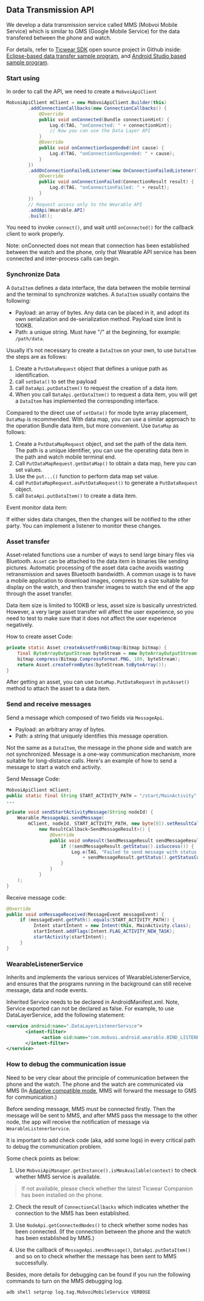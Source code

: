 ## Data Transmission API

We develop a data transmission service called MMS (Mobvoi Mobile Service) which is similar to GMS (Google Mobile Service) for the data transfered between the phone and watch.

For details, refer to [Ticwear SDK][ticwear-sdk] open source project in Github inside: [Eclipse-based data transfer sample program][mms-demo-eclipse], and [Android Studio based sample program][mms-demo-as].

### Start using

In order to call the API, we need to create a `MobvoiApiClient`

``` Java
MobvoiApiClient mClient = new MobvoiApiClient.Builder(this)
        .addConnectionCallbacks(new ConnectionCallbacks() {
            @Override
            public void onConnected(Bundle connectionHint) {
                Log.d(TAG, "onConnected: " + connectionHint);
                // Now you can use the Data Layer API
            }
            @Override
            public void onConnectionSuspended(int cause) {
                Log.d(TAG, "onConnectionSuspended: " + cause);
            }
        })
        .addOnConnectionFailedListener(new OnConnectionFailedListener() {
            @Override
            public void onConnectionFailed(ConnectionResult result) {
                Log.d(TAG, "onConnectionFailed: " + result);
            }
        })
        // Request access only to the Wearable API
        .addApi(Wearable.API)
        .build();
```

You need to invoke `connect()`, and wait until `onConnected()` for the callback client to work properly.

Note: onConnected does not mean that connection has been established between the watch and the phone, only that Wearable API service has been connected and inter-process calls can begin.

### Synchronize Data

A `DataItem` defines a data interface, the data between the mobile terminal and the terminal to synchronize watches. A `DataItem` usually contains the following:

* Payload: an array of bytes. Any data can be placed in it, and adopt its own serialization and de-serialization method. Payload size limit is 100KB.
* Path: a unique string. Must have "/" at the beginning, for example: `/path/data`.

Usually it’s not necessary to create a `DataItem` on your own, to use `DataItem` the steps are as follows:

1. Create a `PutDataRequest` object that defines a unique path as identification.
2. call `setData()` to set the payload
3. call `DataApi.putDataItem()` to request the creation of a data item.
4. When you call `DataApi.getDataItem()` to request a data item, you will get a `DataItem` has implemented the corresponding interface.

Compared to the direct use of `setData()` for mode byte array placement, `DataMap` is recommended. With data map, you can use a similar approach to the operation Bundle data item, but more convenient. Use `DataMap` as follows:

1. Create a `PutDataMapRequest` object, and set the path of the data item. The path is a unique identifier, you can use the operating data item in the path and watch mobile terminal end.
2. Call `PutDataMapRequest.getDataMap()` to obtain a data map, here you can set values.
3. Use the `put...()` function to perform data map set value.
4. call `PutDataMapRequest.asPutDataRequest()` to generate a `PutDataRequest` object.
5. call `DataApi.putDataItem()` to create a data item.

Event monitor data item:

If either sides data changes, then the changes will be notified to the other party. You can implement a listener to monitor these changes.

### Asset transfer
Asset-related functions use a number of ways to send large binary files via Bluetooth. `Asset` can be attached to the data item in binaries like sending pictures. Automatic processing of the asset data cache avoids wasting retransmission and saves Bluetooth bandwidth. A common usage is to have a mobile application to download images, compress to a size suitable for display on the watch, and then transfer images to watch the end of the app through the asset transfer.

Data item size is limited to 100KB or less, asset size is basically unrestricted. However, a very large asset transfer will affect the user experience, so you need to test to make sure that it does not affect the user experience negatively.

How to create asset Code:
``` Java
private static Asset createAssetFromBitmap(Bitmap bitmap) {
    final ByteArrayOutputStream byteStream = new ByteArrayOutputStream();
    bitmap.compress(Bitmap.CompressFormat.PNG, 100, byteStream);
    return Asset.createFromBytes(byteStream.toByteArray());
}
```
After getting an asset, you can use `DataMap.PutDataRequest` in `putAsset()` method to attach the asset to a data item.

### Send and receive messages

Send a message which composed of two fields via `MessageApi`.

* Payload: an arbitrary array of bytes.
* Path: a string that uniquely identifies this message operation.

Not the same as a `DataItem`, the message in the phone side and watch are not synchronized. Message is a one-way communication mechanism, more suitable for long-distance calls. Here's an example of how to send a message to start a watch end activity.

Send Message Code:

``` Java
MobvoiApiClient mClient;
public static final String START_ACTIVITY_PATH = "/start/MainActivity";
...

private void sendStartActivityMessage(String nodeId) {
    Wearable.MessageApi.sendMessage(
        mClient, nodeId, START_ACTIVITY_PATH, new byte[0]).setResultCallback(
            new ResultCallback<SendMessageResult>() {
                @Override
                public void onResult(SendMessageResult sendMessageResult) {
                    if (!sendMessageResult.getStatus().isSuccess()) {
                        Log.e(TAG, "Failed to send message with status code: "
                            + sendMessageResult.getStatus().getStatusCode());
                    }
                }
            }
    );
}
```

Receive message code:

``` Java
@Override
public void onMessageReceived(MessageEvent messageEvent) {
     if (messageEvent.getPath().equals(START_ACTIVITY_PATH)) {
          Intent startIntent = new Intent(this, MainActivity.class);
          startIntent.addFlags(Intent.FLAG_ACTIVITY_NEW_TASK);
          startActivity(startIntent);
     }
}
```

### WearableListenerService

Inherits and implements the various services of WearableListenerService, and ensures that the programs running in the background can still receive message, data and node events.

Inherited Service needs to be declared in AndroidManifest.xml. Note, Service exported can not be declared as false. For example, to use DataLayerService, add the following statement:

``` xml
<service android:name=".DataLayerListenerService">
       <intent-filter>
             <action oid:name="com.mobvoi.android.wearable.BIND_LISTENER" />
       </intent-filter>
</service>
```

### <a id="debug-wearable-api"></a>How to debug the communication issue

Need to be very clear about the principle of communication between the phone and the watch. The phone and the watch are communicated via MMS (In [Adaptive compatible mode][compat-mode], MMS will forward the message to GMS for communication.)

Before sending message, MMS must be connected firstly. Then the message will be sent to MMS, and after MMS pass the message to the other node, the app will receive the notification of message via `WearableListenerService`.

It is important to add check code (aka, add some logs) in every critical path to debug the communication problem.

Some check points as below:

1. Use `MobvoiApiManager.getInstance().isMmsAvailable(context)` to check whether MMS service is available.

  > If not available, please check whether the latest Ticwear Companion has been installed on the phone.

2. Check the result of `ConnectionCallbacks` which indicates whether the connection to the MMS has been established.

3. Use `NodeApi.getConnectedNodes()` to check whether some nodes has been connected. (If the connection between the phone and the watch has been established by MMS.)

4. Use the callback of `MessageApi.sendMessage()`, `DataApi.putDataItem()` and so on to check whether the message has been sent to MMS successfully.

Besides, more details for debugging can be found if you run the following commands to turn on the MMS debugging log.

``` shell
adb shell setprop log.tag.MobvoiMobileService VERBOSE
```

[ticwear-sdk]: https://github.com/ticwear/sdk
[mms-demo-eclipse]: https://github.com/ticwear/sdk/tree/master/sample/eclipse/DataLayer
[mms-demo-as]: https://github.com/ticwear/sdk/tree/master/sample/android-studio/DataLayer
[compat-mode]: https://developer.chumenwenwen.com/en/doc/ticwear.html#doc/4/16
